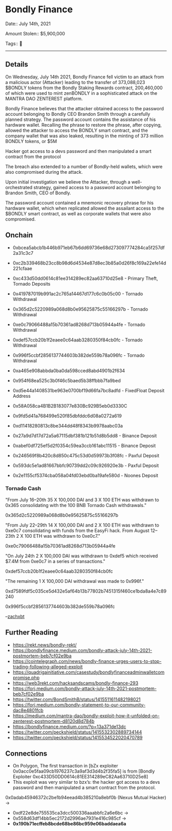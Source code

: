 # Bondly Finance

Date:: July 14th, 2021

Amount Stolen:: $5,900,000

Tags:: 🔑


---


## Details

On Wednesday, July 14th 2021, Bondly Finance fell victim to an attack from a malicious actor (Attacker) leading to the transfer of 373,088,023 $BONDLY tokens from the Bondly Staking Rewards contract, 200,460,000 of which were used to mint zenBONDLY in a sophisticated attack on the MANTRA DAO ZENTEREST platform. 

Bondly Finance believes that the attacker obtained access to the password account belonging to Bondly CEO Brandon Smith through a carefully planned strategy. The password account contains the assistance of his hardware wallet. Recalling the phrase to restore the phrase, after copying, allowed the attacker to access the BONDLY smart contract, and the company wallet that was also leaked, resulting in the minting of 373 million BONDLY tokens, or $5M

Hacker got access to a devs password and then manipulated a smart contract from the protocol

The breach also extended to a number of Bondly-held wallets, which were also compromised during the attack.

Upon initial investigation we believe the Attacker, through a well-orchestrated strategy, gained access to a password account belonging to Brandon Smith, CEO of Bondly. 

The password account contained a mnemonic recovery phrase for his hardware wallet, which when replicated allowed the assailant access to the $BONDLY smart contract, as well as corporate wallets that were also compromised.



## Onchain

- 0xbcea5abcb1b446b971eb67b6dd69736e68d273097774284ca5f257df2a31c3c7
- 0xc2b339468b23cc8b98d6d4534e87d8ec3b85a0d26f8c169a22efe14d221cfaae

- 0xc433d50dd0614c81ee314289ec82aa63710d25e8 - Primary Theft, Tornado Deposits
- 0x419787019b991ac2c765a14467d177c6c0b05c00 - Tornado Withdrawal
- 0x365d2c5220989a068d8b0e95625875c55166297b - Tornado Withdrawal
- 0xe0c79066488a15b70361ad8268d713b05944a4fe - Tornado Withdrawal
- 0xdef57ccb20b1f2eaee0c64aab3280350f84cb0fc - Tornado Withdrawal
- 0x996f5ccbf2856137744603b382de559b78a096fc - Tornado Withdrawal
- 0xa465e908abbda0ba0da598cced8abd4901b2f634
- 0x954f68ea525c3b0f46c5baed5b38ffbbb7fa9bed
- 0xd5e44a1408531be963e0700bf19d66fa7bc8adfd - FixedFloat Deposit Address
- 0x58A058ca4B1B2B183077e830Bc929B5eb0d3330C
- 0x9fd5d41a768499e520f85dbfddc6d08a0272a619
- 0xd11418280813c8be344dd48f8343b9978aabc03a
- 0x27a9d7d17d72a5a67115dbf381b121b51d8b5dd8 - Binance Deposit
- 0xabef0df725ef5d2f0354c59ea3ccb161abc11515 - Binance Deposit
- 0x246569f8b420c8d850c475c53d0d59973b3f08fc - Paxful Deposit
- 0x593dc5e1ad81667bbfc90739dd2c09c926920e3b - Paxful Deposit
- 0x2e1155cf5374cba058a04fd03ebd0ba19afe580d - Noones Deposit

### Tornado Cash

"From July 16–20th 35 X 100,000 DAI and 3 X 100 ETH was withdrawn to 0x365 consolidating with the 100 BNB Tornado Cash withdrawals."

0x365d2c5220989a068d8b0e95625875c55166297b

"From July 22–29th 14 X 100,000 DAI and 2 X 100 ETH was withdrawn to 0xe0c7 consolidating with funds from the EasyFi hack. From August 12–23th 2 X 100 ETH was withdrawn to 0xe0c7."

0xe0c79066488a15b70361ad8268d713b05944a4fe

"On July 24th 2 X 100,000 DAI was withdrawn to 0xdef5 which received $7.4M from 0xe0c7 in a series of transactions."

0xdef57ccb20b1f2eaee0c64aab3280350f84cb0fc

"The remaining 1 X 100,000 DAI withdrawal was made to 0x996f."

0xd7589fdf5c035ce5d432e5af64b13b77802b7451315f460ce1bda8a4e7c89240

0x996f5ccbf2856137744603b382de559b78a096fc

–[zachxbt](https://zachxbt.mirror.xyz/B0-UJtxN41cJhpPtKv0v2LZ8u-0PwZ4ecMPEdX4l8vE)



## Further Reading

- https://rekt.news/bondly-rekt/
- https://bondlyfinance.medium.com/bondly-attack-july-14th-2021-postmortem-beb7cf02e9ba
- https://cointelegraph.com/news/bondly-finance-urges-users-to-stop-trading-following-alleged-exploit
- https://quadrigainitiative.com/casestudy/bondlyfinanceadminwalletcompromise.php
- https://web3rekt.com/hacksandscams/bondly-finance-293
- https://forj.medium.com/bondly-attack-july-14th-2021-postmortem-beb7cf02e9ba
- https://twitter.com/BondSmithB/status/1415511611482198021
- https://forj.medium.com/bondly-statement-to-our-community-dac8e4801fcb
- https://medium.com/mantra-dao/bondly-exploit-how-it-unfolded-on-zenterest-postmortem-d8120d8d784b
- https://bondlyfinance.medium.com/?p=13a371de13dc
- https://twitter.com/peckshield/status/1415532302889734144
- https://twitter.com/peckshield/status/1415534522020470789


## Connections

- On Polygon, The first transaction in [bZx exploiter 0x0acc0e5faa09cb1976237c3a9af3d3d4b2f35fa5] is from [Bondly Exploiter 0xc433D50DD0614c81EE314289eC82Aa63710D25e8]
- This exploit was very similar to bzx’s: the hacker got access to a devs password and then manipulated a smart contract from the protocol. 

0x0adab45946372c2be1b94eead4b385210a8ebf0b (Nexus Mutual Hacker) ->
- 0xdf22e8de755535ca3dcc500336aaabbfc2a6e6bc -> 
- 0x558d63df14bb5ec2172d2996ae7931e416c985cf -> 
- **0x190b71ecffeb8bcde68be86bc959e06baddaea6a**

